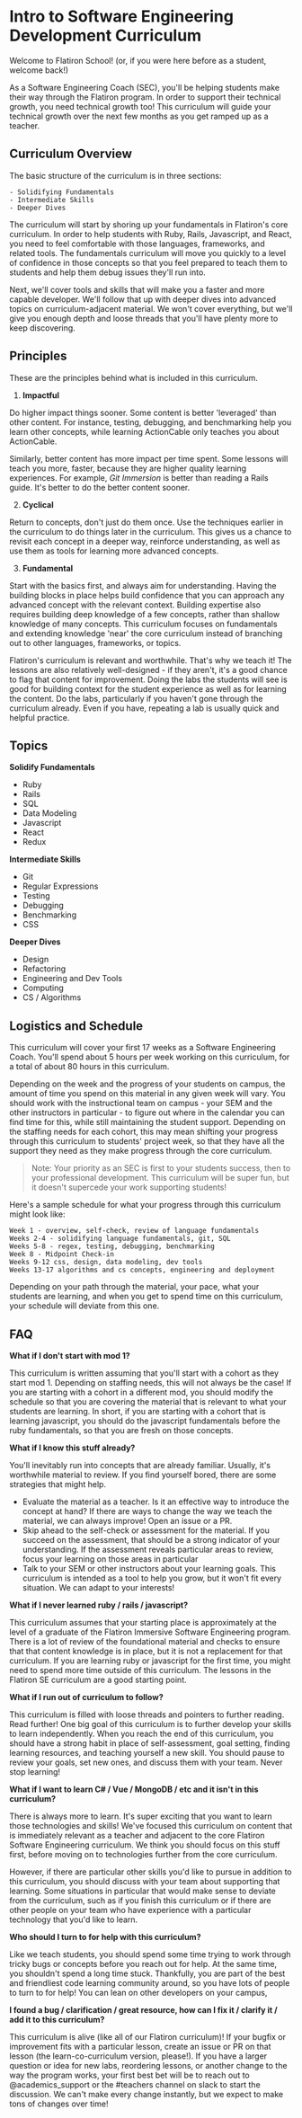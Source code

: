 # Intro to Software Engineering Development Curriculum

Welcome to Flatiron School! (or, if you were here before as a student, welcome back!)

As a Software Engineering Coach (SEC), you'll be helping students make their way through the Flatiron program. In order to support their technical growth, you need technical growth too! This curriculum will guide your technical growth over the next few months as you get ramped up as a teacher.

## Curriculum Overview

The basic structure of the curriculum is in three sections:

```
- Solidifying Fundamentals
- Intermediate Skills
- Deeper Dives
```

The curriculum will start by shoring up your fundamentals in Flatiron's core curriculum. In order to help students with Ruby, Rails, Javascript, and React, you need to feel comfortable with those languages, frameworks, and related tools. The fundamentals curriculum will move you quickly to a level of confidence in those concepts so that you feel prepared to teach them to students and help them debug issues they'll run into. 

Next, we'll cover tools and skills that will make you a faster and more capable developer. We'll follow that up with deeper dives into advanced topics on curriculum-adjacent material. We won't cover everything, but we'll give you enough depth and loose threads that you'll have plenty more to keep discovering.

## Principles

These are the principles behind what is included in this curriculum.

1. **Impactful**

Do higher impact things sooner. Some content is better 'leveraged' than other content. For instance, testing, debugging, and benchmarking help you learn other concepts, while learning ActionCable only teaches you about ActionCable.

Similarly, better content has more impact per time spent. Some lessons will teach you more, faster, because they are higher quality learning experiences. For example, _Git Immersion_ is better than reading a Rails guide. It's better to do the better content sooner.

2. **Cyclical**

Return to concepts, don't just do them once. Use the techniques earlier in the curriculum to do things later in the curriculum. This gives us a chance to revisit each concept in a deeper way, reinforce understanding, as well as use them as tools for learning more advanced concepts.

3. **Fundamental**

Start with the basics first, and always aim for understanding. Having the building blocks in place helps build confidence that you can approach any advanced concept with the relevant context. Building expertise also requires building deep knowledge of a few concepts, rather than shallow knowledge of many concepts. This curriculum focuses on fundamentals and extending knowledge 'near' the core curriculum instead of branching out to other languages, frameworks, or topics.

Flatiron's curriculum is relevant and worthwhile. That's why we teach it! The lessons are also relatively well-designed - if they aren't, it's a good chance to flag that content for improvement. Doing the labs the students will see is good for building context for the student experience as well as for learning the content. Do the labs, particularly if you haven't gone through the curriculum already. Even if you have, repeating a lab is usually quick and helpful practice.

## Topics

**Solidify Fundamentals**

- Ruby
- Rails
- SQL
- Data Modeling
- Javascript
- React
- Redux

**Intermediate Skills**

- Git
- Regular Expressions
- Testing
- Debugging
- Benchmarking
- CSS

**Deeper Dives**

- Design
- Refactoring
- Engineering and Dev Tools
- Computing
- CS / Algorithms

## Logistics and Schedule

This curriculum will cover your first 17 weeks as a Software Engineering Coach. You'll spend about 5 hours per week working on this curriculum, for a total of about 80 hours in this curriculum.

Depending on the week and the progress of your students on campus, the amount of time you spend on this material in any given week will vary. You should work with the instructional team on campus - your SEM and the other instructors in particular - to figure out where in the calendar you can find time for this, while still maintaining the student support. Depending on the staffing needs for each cohort, this may mean shifting your progress through this curriculum to students' project week, so that they have all the support they need as they make progress through the core curriculum.

> Note: Your priority as an SEC is first to your students success, then to your professional development. This curriculum will be super fun, but it doesn't supercede your work supporting students!

Here's a sample schedule for what your progress through this curriculum might look like:

```
Week 1 - overview, self-check, review of language fundamentals
Weeks 2-4 - solidifying language fundamentals, git, SQL
Weeks 5-8 - regex, testing, debugging, benchmarking
Week 8 - Midpoint Check-in
Weeks 9-12 css, design, data modeling, dev tools
Weeks 13-17 algorithms and cs concepts, engineering and deployment
```

Depending on your path through the material, your pace, what your students are learning, and when you get to spend time on this curriculum, your schedule will deviate from this one.

## FAQ

**What if I don't start with mod 1?**

This curriculum is written assuming that you'll start with a cohort as they start mod 1. Depending on staffing needs, this will not always be the case! If you are starting with a cohort in a different mod, you should modify the schedule so that you are covering the material that is relevant to what your students are learning. In short, if you are starting with a cohort that is learning javascript, you should do the javascript fundamentals before the ruby fundamentals, so that you are fresh on those concepts.

**What if I know this stuff already?**

You'll inevitably run into concepts that are already familiar. Usually, it's worthwhile material to review. If you find yourself bored, there are some strategies that might help.

- Evaluate the material as a teacher. Is it an effective way to introduce the concept at hand? If there are ways to change the way we teach the material, we can always improve! Open an issue or a PR.
- Skip ahead to the self-check or assessment for the material. If you succeed on the assessment, that should be a strong indicator of your understanding. If the assessment reveals particular areas to review, focus your learning on those areas in particular
- Talk to your SEM or other instructors about your learning goals. This curriculum is intended as a tool to help you grow, but it won't fit every situation. We can adapt to your interests!

**What if I never learned ruby / rails / javascript?**

This curriculum assumes that your starting place is approximately at the level of a graduate of the Flatiron Immersive Software Engineering program. There is a lot of review of the foundational material and checks to ensure that that content knowledge is in place, but it is not a replacement for that curriculum. If you are learning ruby or javascript for the first time, you might need to spend more time outside of this curriculum. The lessons in the Flatiron SE curriculum are a good starting point.

**What if I run out of curriculum to follow?**

This curriculum is filled with loose threads and pointers to further reading. Read further! One big goal of this curriculum is to further develop your skills to learn independently. When you reach the end of this curriculum, you should have a strong habit in place of self-assessment, goal setting, finding learning resources, and teaching yourself a new skill. You should pause to review your goals, set new ones, and discuss them with your team. Never stop learning!

**What if I want to learn C# / Vue / MongoDB / etc and it isn't in this curriculum?**

There is always more to learn. It's super exciting that you want to learn those technologies and skills! We've focused this curriculum on content that is immediately relevant as a teacher and adjacent to the core Flatiron Software Engineering curriculum. We think you should focus on this stuff first, before moving on to technologies further from the core curriculum.

However, if there are particular other skills you'd like to pursue in addition to this curriculum, you should discuss with your team about supporting that learning. Some situations in particular that would make sense to deviate from the curriculum, such as if you finish this curriculum or if there are other people on your team who have experience with a particular technology that you'd like to learn.

**Who should I turn to for help with this curriculum?**

Like we teach students, you should spend some time trying to work through tricky bugs or concepts before you reach out for help. At the same time, you shouldn't spend a long time stuck. Thankfully, you are part of the best and friendliest code learning community around, so you have lots of people to turn to for help! You can lean on other developers on your campus,

**I found a bug / clarification / great resource, how can I fix it / clarify it / add it to this curriculum?**

This curriculum is alive (like all of our Flatiron curriculum)! If your bugfix or improvement fits with a particular lesson, create an issue or PR on that lesson (the learn-co-curriculum version, please!). If you have a larger question or idea for new labs, reordering lessons, or another change to the way the program works, your first best bet will be to reach out to @academics_support or the #teachers channel on slack to start the discussion. We can't make every change instantly, but we expect to make tons of changes over time!
